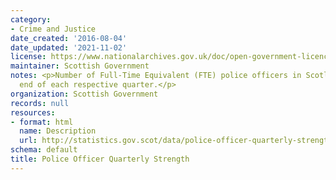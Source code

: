 ```yaml
---
category:
- Crime and Justice
date_created: '2016-08-04'
date_updated: '2021-11-02'
license: https://www.nationalarchives.gov.uk/doc/open-government-licence/version/3/
maintainer: Scottish Government
notes: <p>Number of Full-Time Equivalent (FTE) police officers in Scotland at the
  end of each respective quarter.</p>
organization: Scottish Government
records: null
resources:
- format: html
  name: Description
  url: http://statistics.gov.scot/data/police-officer-quarterly-strength
schema: default
title: Police Officer Quarterly Strength
---
```

